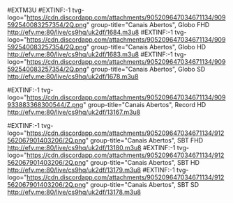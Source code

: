 #EXTM3U
#EXTINF:-1 tvg-logo="https://cdn.discordapp.com/attachments/905209647034671134/909592540083257354/2Q.png" group-title="Canais Abertos", Globo FHD
http://efv.me:80/live/cs9hq/uk2df/1684.m3u8
#EXTINF:-1 tvg-logo="https://cdn.discordapp.com/attachments/905209647034671134/909592540083257354/2Q.png" group-title="Canais Abertos", Globo HD
http://efv.me:80/live/cs9hq/uk2df/1683.m3u8
#EXTINF:-1 tvg-logo="https://cdn.discordapp.com/attachments/905209647034671134/909592540083257354/2Q.png" group-title="Canais Abertos", Globo SD
http://efv.me:80/live/cs9hq/uk2df/1678.m3u8



#EXTINF:-1 tvg-logo="https://cdn.discordapp.com/attachments/905209647034671134/909933883368300544/Z.png" group-title="Canais Abertos", Record HD
http://efv.me:80/live/cs9hq/uk2df/13167.m3u8



#EXTINF:-1 tvg-logo="https://cdn.discordapp.com/attachments/905209647034671134/912562067901403206/2Q.png" group-title="Canais Abertos", SBT FHD
http://efv.me:80/live/cs9hq/uk2df/13180.m3u8
#EXTINF:-1 tvg-logo="https://cdn.discordapp.com/attachments/905209647034671134/912562067901403206/2Q.png" group-title="Canais Abertos", SBT HD
http://efv.me:80/live/cs9hq/uk2df/13179.m3u8
#EXTINF:-1 tvg-logo="https://cdn.discordapp.com/attachments/905209647034671134/912562067901403206/2Q.png" group-title="Canais Abertos", SBT SD
http://efv.me:80/live/cs9hq/uk2df/13178.m3u8
